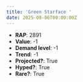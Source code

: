 ```yaml
---
title: 'Green Starface '
date: 2025-08-06T00:00:00Z
---
```

- **RAP**: 2891
- **Value**: -1
- **Demand level**: -1
- **Trend**: -1
- **Projected?**: True
- **Hyped?**: True
- **Rare?**: True
